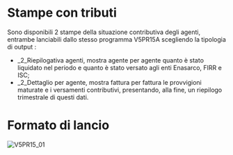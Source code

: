 # Stampe con tributi
Sono disponibili 2 stampe della situazione contributiva degli agenti, entrambe lanciabili dallo stesso programma V5PR15A scegliendo la tipologia di output : 
 * _2_Riepilogativa agenti, mostra agente per agente quanto è stato liquidato nel periodo e quanto è stato versato agli enti Enasarco, FIRR e ISC;
 * _2_Dettaglio per agente, mostra fattura per fattura le provvigioni maturate e i versamenti contributivi, presentando, alla fine, un riepilogo trimestrale di questi dati.

# Formato di lancio
![V5PR15_01](http://localhost:3000/immagini/MBDOC_OGG-P_V5PR15/V5PR15_01.png)